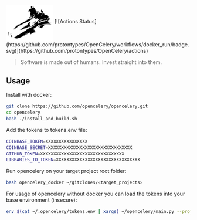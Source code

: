 <img align="middle" src="./docs/celery_logo.svg" width="128"> 
[![Actions Status](https://github.com/protontypes/OpenCelery/workflows/docker_run/badge.svg)](https://github.com/protontypes/OpenCelery/actions)

> Software is made out of humans. Invest straight into them.

## Usage

Install with docker:

```bash
git clone https://github.com/opencelery/opencelery.git
cd opencelery
bash ./install_and_build.sh
```

Add the tokens to tokens.env file:

```bash
COINBASE_TOKEN=XXXXXXXXXXXXXXXX
COINBASE_SECRET=XXXXXXXXXXXXXXXXXXXXXXXXXXXXXXXX
GITHUB_TOKEN=XXXXXXXXXXXXXXXXXXXXXXXXXXXXXXXX
LIBRARIES_IO_TOKEN=XXXXXXXXXXXXXXXXXXXXXXXXXXXXXXXX
```

Run opencelery on your target project root folder:

```bash
bash opencelery_docker ~/gitclones/<target_projects>
```

For usage of opencelery without docker you can load the tokens into your base environment (insecure):

```bash
env $(cat ~/.opencelery/tokens.env | xargs) ~/opencelery/main.py --project=$PROJECT_DIR_TO_SCAN
```
